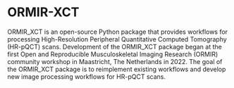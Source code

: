 # ORMIR-XCT

ORMIR_XCT is an open-source Python package that provides workflows for processing High-Resolution Peripheral Quantitative Computed Tomography (HR-pQCT) scans. Development of the ORMIR_XCT package began at the first Open and Reproducible Musculoskeletal Imaging Research (ORMIR) community workshop in Maastricht, The Netherlands in 2022. The goal of the ORMIR_XCT package is to reimplement existing workflows and develop new image processing workflows for HR-pQCT scans.
